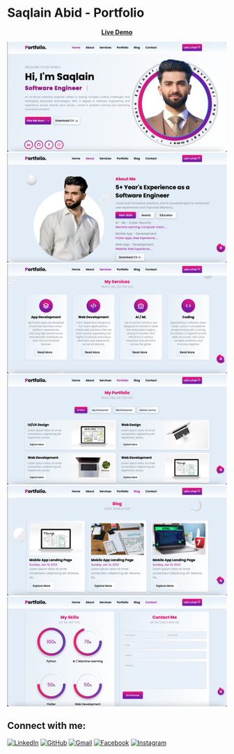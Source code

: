 # Saqlain Abid - Portfolio

**<center><a href="https://saqlain143.github.io/Portfolio/" target="_blank" class="btn">Live Demo</a></center>**

<img src="asset/Home.png">
<img src="asset/About.png">
<img src="asset/Services.png">
<img src="asset/Portfolio.png">
<img src="asset/Blog.png">
<img src="asset/Contact.png">

## Connect with me:

[![LinkedIn](https://img.shields.io/badge/LinkedIn-0A66C2?style=for-the-badge&logo=linkedin&logoColor=white)](https://www.linkedin.com/in/saqlainabid143/)
[![GitHub](https://img.shields.io/badge/GitHub-181717?style=for-the-badge&logo=github&logoColor=white)](https://github.com/Saqlain143)
[![Gmail](https://img.shields.io/badge/Gmail-D14836?style=for-the-badge&logo=gmail&logoColor=white)](mailto:saqlainabid143@gmail.com)
[![Facebook](https://img.shields.io/badge/Facebook-1877F2?style=for-the-badge&logo=facebook&logoColor=white)](https://www.facebook.com/saqlainabid143)
[![Instagram](https://img.shields.io/badge/Instagram-E4405F?style=for-the-badge&logo=instagram&logoColor=white)](https://www.instagram.com/saqlainabid143/)